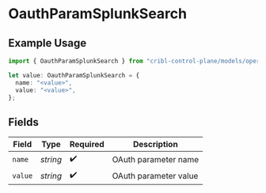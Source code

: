 # OauthParamSplunkSearch

## Example Usage

```typescript
import { OauthParamSplunkSearch } from "cribl-control-plane/models/operations";

let value: OauthParamSplunkSearch = {
  name: "<value>",
  value: "<value>",
};
```

## Fields

| Field                 | Type                  | Required              | Description           |
| --------------------- | --------------------- | --------------------- | --------------------- |
| `name`                | *string*              | :heavy_check_mark:    | OAuth parameter name  |
| `value`               | *string*              | :heavy_check_mark:    | OAuth parameter value |